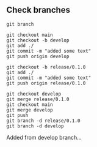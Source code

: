 ## Check branches

```
git branch
```

```
git checkout main
git checkout -b develop
git add ./
git commit -m "added some text"
git push origin develop

git checkout -b release/0.1.0
git add ./
git commit -m "added some text"
git push origin release/0.1.0

git checkout develop
git merge release/0.1.0
git checkout main
git merge develop
git push
git branch -d release/0.1.0
git branch -d develop
```

Added from develop branch...